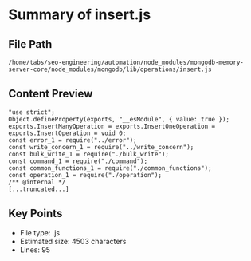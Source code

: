 # Summary of insert.js
  
## File Path
`/home/tabs/seo-engineering/automation/node_modules/mongodb-memory-server-core/node_modules/mongodb/lib/operations/insert.js`

## Content Preview
```
"use strict";
Object.defineProperty(exports, "__esModule", { value: true });
exports.InsertManyOperation = exports.InsertOneOperation = exports.InsertOperation = void 0;
const error_1 = require("../error");
const write_concern_1 = require("../write_concern");
const bulk_write_1 = require("./bulk_write");
const command_1 = require("./command");
const common_functions_1 = require("./common_functions");
const operation_1 = require("./operation");
/** @internal */
[...truncated...]
```

## Key Points
- File type: .js
- Estimated size: 4503 characters
- Lines: 95
